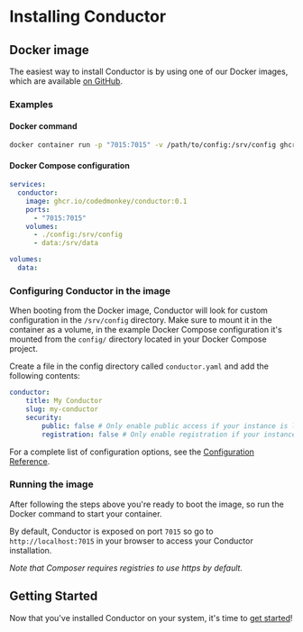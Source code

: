 # Installing Conductor

## Docker image

The easiest way to install Conductor is by using one of our Docker images, which are available [on GitHub][github-docker-images].

### Examples

#### Docker command

```bash
docker container run -p "7015:7015" -v /path/to/config:/srv/config ghcr.io/codedmonkey/conductor:0.1
```

#### Docker Compose configuration

```yaml
services:
  conductor:
    image: ghcr.io/codedmonkey/conductor:0.1
    ports:
      - "7015:7015"
    volumes:
      - ./config:/srv/config
      - data:/srv/data

volumes:
  data:
```

### Configuring Conductor in the image

When booting from the Docker image, Conductor will look for custom configuration in the `/srv/config` directory. Make
sure to mount it in the container as a volume, in the example Docker Compose configuration it's mounted from the
`config/` directory located in your Docker Compose project.

Create a file in the config directory called `conductor.yaml` and add the following contents:

```yaml
conductor:
    title: My Conductor
    slug: my-conductor
    security:
        public: false # Only enable public access if your instance is located behind a firewall
        registration: false # Only enable registration if your instance is located behind a firewall
```

For a complete list of configuration options, see the [Configuration Reference][docs-configuration-reference].

### Running the image

After following the steps above you're ready to boot the image, so run the Docker command to start your
container.

By default, Conductor is exposed on port `7015` so go to `http://localhost:7015` in your browser to access your
Conductor installation.

_Note that Composer requires registries to use https by default._

## Getting Started

Now that you've installed Conductor on your system, it's time to [get started][docs-getting-started]!

[docs-configuration-reference]: configuration-reference.md
[docs-getting-started]: getting-started.md
[github-docker-images]: https://github.com/codedmonkey/conductor/pkgs/container/conductor
